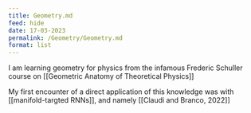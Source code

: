 ```yaml
---
title: Geometry.md
feed: hide
date: 17-03-2023
permalink: /Geometry/Geometry.md
format: list
---
```



I am learning geometry for physics from the infamous Frederic Schuller course on [[Geometric Anatomy of Theoretical Physics]]

My first encounter of a direct application of this knowledge was with [[manifold-targted RNNs]], and namely [[Claudi and Branco, 2022]]